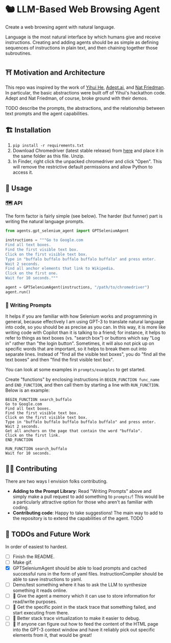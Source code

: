 # 🐿️ LLM-Based Web Browsing Agent

Create a web browsing agent with natural language.

Language is the most natural interface by which humans give and receive instructions. Creating and adding agents should be as simple as defining sequences of instructions in plain text, and then chaining together those subroutines. 

## ⛩️ Motivation and Architecture

This repo was inspired by the work of [Yihui He](https://github.com/yihui-he/ActGPT), [Adept.ai](https://adept.ai/), and [Nat Friedman](https://github.com/nat/natbot). In particular, the basic abstractions were built off of Yihui's hackathon code. Adept and Nat Friedman, of course, broke ground with their demos.

TODO describe the prompts, the abstractions, and the relationship between text prompts and the agent capabilities.


## 🏗️ Installation

1. `pip install -r requirements.txt`
2. Download Chromedriver (latest stable release) from [here](https://sites.google.com/chromium.org/driver/) and place it in the same folder as this file. Unzip.
3. In Finder, right click the unpacked chromedriver and click "Open". This will remove the restrictive default permissions and allow Python to access it.


## 🦭 Usage
### 🗺️ API
The form factor is fairly simple (see below). The harder (but funner) part is writing the natural language prompts.

```python
from agents.gpt_selenium_agent import GPTSeleniumAgent

instructions = """Go to Google.com
Find all text boxes.
Find the first visible text box.
Click on the first visible text box.
Type in "buffalo buffalo buffalo buffalo buffalo" and press enter.
Wait 2 seconds.
Find all anchor elements that link to Wikipedia.
Click on the first one.
Wait for 10 seconds."""

agent = GPTSeleniumAgent(instructions, "/path/to/chromedriver")
agent.run()
```

### 📑 Writing Prompts

It helps if you are familiar with how Selenium works and programming in general, because effectively I am using GPT-3 to translate natural language into code, so you should be as precise as you can. In this way, it is more like writing code with Copilot than it is talking to a friend; for instance, it helps to refer to things as text boxes (vs. "search box") or buttons which say "Log in" rather than "the login button". Sometimes, it will also not pick up on specific words that are important, so it helps to break them out into separate lines. Instead of "find all the visible text boxes", you do "find all the text boxes" and then "find the first visible text box".

You can look at some examples in `prompts/examples` to get started.

Create "functions" by enclosing instructions in ```BEGIN_FUNCTION func_name``` and ```END_FUNCTION```, and then call them by starting a line with ```RUN_FUNCTION```. Below is an example:

```
BEGIN_FUNCTION search_buffalo
Go to Google.com
Find all text boxes.
Find the first visible text box.
Click on the first visible text box.
Type in "buffalo buffalo buffalo buffalo buffalo" and press enter.
Wait 2 seconds.
Get all anchors on the page that contain the word "buffalo".
Click on the first link.
END_FUNCTION

RUN_FUNCTION search_buffalo
Wait for 10 seconds.
```

## ✋🏼 Contributing
There are two ways I envision folks contributing.

- **Adding to the Prompt Library**: Read "Writing Prompts" above and simply make a pull request to add something to `prompts/`! This would be a particularly attractive option for those who aren't as familiar with coding.
- **Contributing code**: Happy to take suggestions! The main way to add to the repository is to extend the capabilities of the agent. TODO

## 🚧 TODOs and Future Work
In order of easiest to hardest.
- [ ] Finish the README.
- [ ] Make gif.
- [x] GPTSeleniumAgent should be able to load prompts and cached successful runs in the form of yaml files. InstructionCompiler should be able to save instructions to yaml.
- [ ] Demo/test something where it has to ask the LLM to synthesize something it reads online.
- [ ] 💭 Give the agent a memory which it can use to store information for read/write purposes.
- [ ] 🎯 Get the specific point in the stack trace that something failed, and start executing from there.
- [ ] 🥞 Better stack trace virtualization to make it easier to debug.
- [ ] 🚨 If anyone can figure out how to feed the content of the HTML page into the GPT-3 context window and have it reliably pick out specific elements from it, that would be great!
